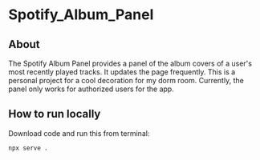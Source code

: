 # Spotify_Album_Panel

## About

The Spotify Album Panel provides a panel of the album covers of a user's most recently played tracks. It updates the page frequently. This is a personal project for a cool decoration for my dorm room. Currently, the panel only works for authorized users for the app.

## How to run locally

Download code and run this from terminal:

``` npx serve . ```

